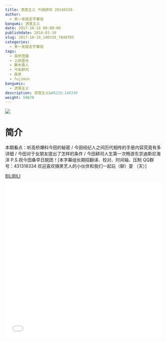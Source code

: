 ```yaml
---
title: 洒落主义 今田耕司 20140330
author: 
  - 来一发就走字幕组
bangumi: 洒落主义
date: 2017-10-16 00:00:00
publishdate: 2014-03-30
slug: 2017-10-16_140330_7840705
categories: 
  - 来一发就走字幕组
tags: 
  - 高桥茂雄
  - 上田晋也
  - 藤木直人
  - 今田耕司
  - 森泉
  - fujimon
bangumis: 
  - 洒落主义
description: 洒落主义&#8226;140330
weight: 59670
---
```


![](https://i.imgur.com/zIYnmoz.jpg)

# 简介  
本期看点：听高桥爆料今田的秘密 / 今田经纪人之间历代相传的手册内容究竟有多详细 / 今田对于女朋友提出了怎样的条件 / 今田耕司人生第一次畅游东京迪斯尼海洋 P.S.祝今田桑早日脱团！[本字幕组长期招翻译、校对、时间轴、压制   QQ群号：431318334 欢迎喜欢搞笑艺人的小伙伴和我们一起玩（聊）耍 （天）] 


  [BILIBILI](https://www.bilibili.com/video/av7840705/)


<div class="vcontainer">  <iframe class='video' src="//www.bilibili.com/html/html5player.html?cid=12872245&aid=7840705" width="100%" height="500" frameborder="0" allowfullscreen="allowfullscreen"></iframe></div>
